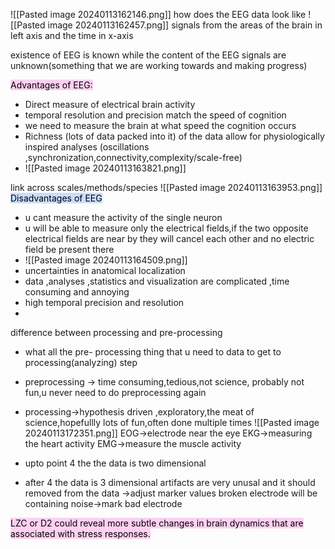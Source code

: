 ![[Pasted image 20240113162146.png]]
how does the EEG data look like
![[Pasted image 20240113162457.png]]
signals from the areas of the brain in left axis
and the time in x-axis

existence of EEG is known while the content of the EEG signals are unknown(something that we are working towards and making progress)

<mark style="background: #FFB8EBA6;">Advantages of EEG:</mark>
- Direct measure of electrical brain activity
- temporal resolution and precision match the speed of cognition
- we need to measure the brain at what speed the cognition occurs
- Richness (lots of data packed into it) of the data allow for physiologically inspired analyses (oscillations ,synchronization,connectivity,complexity/scale-free)
- ![[Pasted image 20240113163821.png]]

link across scales/methods/species
![[Pasted image 20240113163953.png]]
<mark style="background: #ADCCFFA6;">Disadvantages of EEG</mark>
- u cant measure the activity of the single neuron
- u will be able to measure only the electrical fields,if the two opposite electrical fields are near by they will cancel each other and no electric field be present there
- ![[Pasted image 20240113164509.png]]
- uncertainties in anatomical localization
- data ,analyses ,statistics and visualization are complicated ,time consuming and annoying
- high temporal precision and resolution
- 
difference between processing and pre-processing
- what all the pre- processing thing that u need to data to get to processing(analyzing) step
- preprocessing ->  time consuming,tedious,not science, probably not fun,u never need to do preprocessing again
- processing->hypothesis driven ,exploratory,the meat of science,hopefullly lots of fun,often done multiple times
![[Pasted image 20240113172351.png]]
EOG->electrode near the eye
EKG->measuring the heart activity
EMG->measure the muscle activity


- upto point 4 the the data is two dimensional 
- after 4 the data is 3 dimensional
artifacts are very unusal and it should removed from the data ->adjust marker values
broken electrode will be containing noise->mark bad electrode



<mark style="background: #FFB8EBA6;">LZC or D2 could reveal more subtle changes in brain dynamics that are associated with stress responses.</mark>
